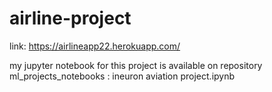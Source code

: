 # airline-project

link: https://airlineapp22.herokuapp.com/

my jupyter notebook for this project is available on repository ml_projects_notebooks : ineuron aviation project.ipynb 

